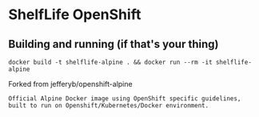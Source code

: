 # ShelfLife OpenShift

## Building and running (if that's your thing)

```
docker build -t shelflife-alpine . && docker run --rm -it shelflife-alpine     
```


Forked from jefferyb/openshift-alpine
```
Official Alpine Docker image using OpenShift specific guidelines, built to run on Openshift/Kubernetes/Docker environment.
```
